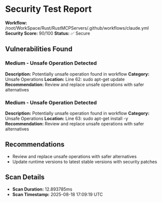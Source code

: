 # Security Test Report

**Workflow:** /root/WorkSpace/Rust/RustMCPServers/.github/workflows/claude.yml
**Security Score:** 90/100
**Status:** ✅ Secure

## Vulnerabilities Found

### Medium - Unsafe Operation Detected

**Description:** Potentially unsafe operation found in workflow
**Category:** Unsafe Operations
**Location:** Line 62: sudo apt-get update
**Recommendation:** Review and replace unsafe operations with safer alternatives

### Medium - Unsafe Operation Detected

**Description:** Potentially unsafe operation found in workflow
**Category:** Unsafe Operations
**Location:** Line 63: sudo apt-get install -y \
**Recommendation:** Review and replace unsafe operations with safer alternatives

## Recommendations

- Review and replace unsafe operations with safer alternatives
- Update runtime versions to latest stable versions with security patches

## Scan Details

- **Scan Duration:** 12.893785ms
- **Scan Timestamp:** 2025-08-18 17:09:19 UTC
